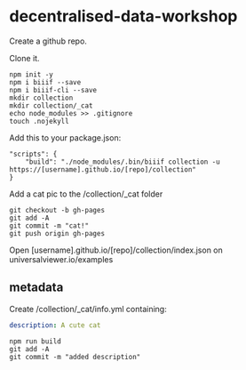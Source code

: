# decentralised-data-workshop

Create a github repo.

Clone it.

    npm init -y
    npm i biiif --save
    npm i biiif-cli --save
    mkdir collection
    mkdir collection/_cat
    echo node_modules >> .gitignore
    touch .nojekyll

Add this to your package.json:

```
"scripts": {
    "build": "./node_modules/.bin/biiif collection -u https://[username].github.io/[repo]/collection"
}
```

Add a cat pic to the /collection/_cat folder

    git checkout -b gh-pages
    git add -A
    git commit -m "cat!"
    git push origin gh-pages

Open [username].github.io/[repo]/collection/index.json on universalviewer.io/examples

## metadata

Create /collection/_cat/info.yml containing:

```yml
description: A cute cat
```

    npm run build
    git add -A
    git commit -m "added description"
